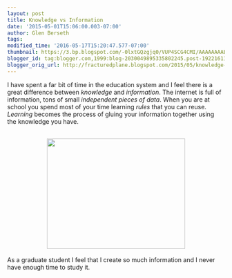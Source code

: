 ```yaml
---
layout: post
title: Knowledge vs Information
date: '2015-05-01T15:06:00.003-07:00'
author: Glen Berseth
tags: 
modified_time: '2016-05-17T15:20:47.577-07:00'
thumbnail: https://3.bp.blogspot.com/-0lxtGQzgjq0/VUP4SCG4CMI/AAAAAAAABR0/ill1awXb6cg/s72-c/Knowledge_data.png
blogger_id: tag:blogger.com,1999:blog-2030049895335802245.post-1922161155333786842
blogger_orig_url: http://fracturedplane.blogspot.com/2015/05/knowledge-vs-information.html
---
```


I have spent a far bit of time in the education system and I feel there is a great difference between <i>knowledge</i> and <i>information</i>. The internet is full of information, tons of small <i>independent pieces of data</i>. When you are at school you spend most of your time learning <i>rules</i> that you can reuse. <i>Learning</i> becomes the process of gluing your information together using the knowledge you have. <br /><br /><div class="separator" style="clear: both; text-align: center;"><a href="http://3.bp.blogspot.com/-0lxtGQzgjq0/VUP4SCG4CMI/AAAAAAAABR0/ill1awXb6cg/s1600/Knowledge_data.png" imageanchor="1" style="margin-left: 1em; margin-right: 1em;"><img border="0" height="255" src="https://3.bp.blogspot.com/-0lxtGQzgjq0/VUP4SCG4CMI/AAAAAAAABR0/ill1awXb6cg/s1600/Knowledge_data.png" width="320" /></a></div><br />As a graduate student I feel that I create so much information and I never have enough time to study it.